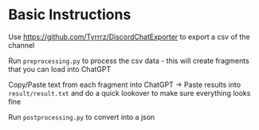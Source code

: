 # Basic Instructions

Use https://github.com/Tyrrrz/DiscordChatExporter to export a csv of the channel

Run `preprocessing.py` to process the csv data - this will create fragments that you can load into ChatGPT

Copy/Paste text from each fragment into ChatGPT -> Paste results into `result/result.txt` and do a quick lookover to make sure everything looks fine

Run `postprocessing.py` to convert into a json